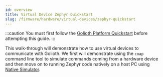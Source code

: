 ```yaml
---
id: overview
title: Virtual Device Zephyr Quickstart
slug: /firmware/hardware/virtual-devices/zephyr-quickstart
---
```


:::caution
You must first follow the [Golioth Platform Quickstart](/getting-started) before attempting this guide.
:::

This walk-through will demonstrate how to use virtual devices to communicate with Golioth. We first will demonstrate using the `coap` command line tool to simulate commands coming from a hardware device and then move on to running Zephyr code natively on a host PC using [Native Simulator](https://docs.zephyrproject.org/latest/boards/native/native_sim/doc/index.html).
